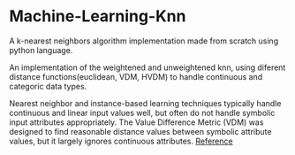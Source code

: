 # Machine-Learning-Knn
A k-nearest neighbors algorithm implementation made from scratch using python language.

An implementation of the weightened and unweightened knn, using diferent distance functions(euclidean, VDM, HVDM) to handle continuous and categoric data types.

Nearest neighbor and instance-based learning techniques typically handle continuous
and linear input values well, but often do not handle symbolic input attributes appropriately.
The Value Difference Metric (VDM) was designed to find reasonable distance values between
symbolic attribute values, but it largely ignores continuous attributes.
[Reference](https://pdfs.semanticscholar.org/f72c/bf9f16f244f5643273fa04c25e2697fe66b9.pdf)
